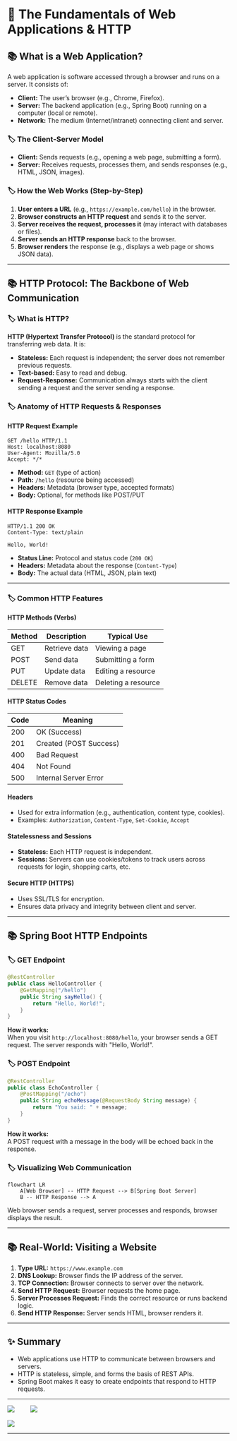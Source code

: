 # 🚀 The Fundamentals of Web Applications & HTTP

## 📚 What is a Web Application?
A web application is software accessed through a browser and runs on a server. It consists of:
- **Client:** The user’s browser (e.g., Chrome, Firefox).
- **Server:** The backend application (e.g., Spring Boot) running on a computer (local or remote).
- **Network:** The medium (Internet/intranet) connecting client and server.

### 🏷️ The Client-Server Model
- **Client:** Sends requests (e.g., opening a web page, submitting a form).
- **Server:** Receives requests, processes them, and sends responses (e.g., HTML, JSON, images).

### 🏷️ How the Web Works (Step-by-Step)
1. **User enters a URL** (e.g., `https://example.com/hello`) in the browser.
2. **Browser constructs an HTTP request** and sends it to the server.
3. **Server receives the request, processes it** (may interact with databases or files).
4. **Server sends an HTTP response** back to the browser.
5. **Browser renders** the response (e.g., displays a web page or shows JSON data).

---

## 📚 HTTP Protocol: The Backbone of Web Communication

### 🏷️ What is HTTP?
**HTTP (Hypertext Transfer Protocol)** is the standard protocol for transferring web data. It is:
- **Stateless:** Each request is independent; the server does not remember previous requests.
- **Text-based:** Easy to read and debug.
- **Request-Response:** Communication always starts with the client sending a request and the server sending a response.

### 🏷️ Anatomy of HTTP Requests & Responses

#### HTTP Request Example
```
GET /hello HTTP/1.1
Host: localhost:8080
User-Agent: Mozilla/5.0
Accept: */*
```
- **Method:** `GET` (type of action)
- **Path:** `/hello` (resource being accessed)
- **Headers:** Metadata (browser type, accepted formats)
- **Body:** Optional, for methods like POST/PUT

#### HTTP Response Example
```
HTTP/1.1 200 OK
Content-Type: text/plain

Hello, World!
```
- **Status Line:** Protocol and status code (`200 OK`)
- **Headers:** Metadata about the response (`Content-Type`)
- **Body:** The actual data (HTML, JSON, plain text)

---

### 🏷️ Common HTTP Features

#### HTTP Methods (Verbs)
| Method | Description    | Typical Use          |
|--------|----------------|----------------------|
| GET    | Retrieve data  | Viewing a page       |
| POST   | Send data      | Submitting a form    |
| PUT    | Update data    | Editing a resource   |
| DELETE | Remove data    | Deleting a resource  |

#### HTTP Status Codes
| Code | Meaning                 |
|------|-------------------------|
| 200  | OK (Success)            |
| 201  | Created (POST Success)  |
| 400  | Bad Request             |
| 404  | Not Found               |
| 500  | Internal Server Error   |

#### Headers
- Used for extra information (e.g., authentication, content type, cookies).
- Examples: `Authorization`, `Content-Type`, `Set-Cookie`, `Accept`

#### Statelessness and Sessions
- **Stateless:** Each HTTP request is independent.
- **Sessions:** Servers can use cookies/tokens to track users across requests for login, shopping carts, etc.

#### Secure HTTP (HTTPS)
- Uses SSL/TLS for encryption.
- Ensures data privacy and integrity between client and server.

---

## 📚 Spring Boot HTTP Endpoints

### 🏷️ GET Endpoint

```java
@RestController
public class HelloController {
    @GetMapping("/hello")
    public String sayHello() {
        return "Hello, World!";
    }
}
```
**How it works:**  
When you visit `http://localhost:8080/hello`, your browser sends a GET request. The server responds with "Hello, World!".

### 🏷️ POST Endpoint

```java
@RestController
public class EchoController {
    @PostMapping("/echo")
    public String echoMessage(@RequestBody String message) {
        return "You said: " + message;
    }
}
```
**How it works:**  
A POST request with a message in the body will be echoed back in the response.

### 🏷️ Visualizing Web Communication

```mermaid
flowchart LR
    A[Web Browser] -- HTTP Request --> B[Spring Boot Server]
    B -- HTTP Response --> A
```

Web browser sends a request, server processes and responds, browser displays the result.

---

## 📚 Real-World: Visiting a Website

1. **Type URL:** `https://www.example.com`
2. **DNS Lookup:** Browser finds the IP address of the server.
3. **TCP Connection:** Browser connects to server over the network.
4. **Send HTTP Request:** Browser requests the home page.
5. **Server Processes Request:** Finds the correct resource or runs backend logic.
6. **Send HTTP Response:** Server sends HTML, browser renders it.

---

## ✨ Summary

- Web applications use HTTP to communicate between browsers and servers.
- HTTP is stateless, simple, and forms the basis of REST APIs.
- Spring Boot makes it easy to create endpoints that respond to HTTP requests.

---

<div>

[![](https://img.shields.io/badge/Prev-⬅️-caddd6?style=for-the-badge&labelColor=caddd6)](00-TABLE_CONTENT_README.md)
&emsp;&emsp;
[![](https://img.shields.io/badge/Next-➡️-caddd6?style=for-the-badge&labelColor=caddd6)](02-SPRING_BOOT_INTRO.md)

</div>

[![](https://img.shields.io/badge/Go_Back-🔙-d6cadd?style=for-the-badge&labelColor=d6cadd)](00-TABLE_CONTENT_README.md)

---
